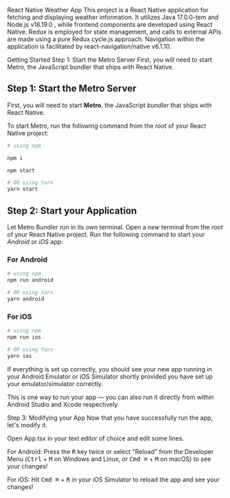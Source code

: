 React Native Weather App
This project is a React Native application for fetching and displaying weather information. It utilizes Java 17.0.0-tem and Node.js v18.19.0 ,
while frontend components are developed using React Native. Redux is employed for state management,
and calls to external APIs are made using a pure Redux cycle.js approach.
Navigation within the application is facilitated by react-navigation/native v6.1.10.

Getting Started
Step 1: Start the Metro Server
First, you will need to start Metro, the JavaScript bundler that ships with React Native.

## Step 1: Start the Metro Server

First, you will need to start **Metro**, the JavaScript _bundler_ that ships _with_ React Native.

To start Metro, run the following command from the _root_ of your React Native project:

```bash
# using npm

npm i 

npm start

# OR using Yarn
yarn start
```

## Step 2: Start your Application

Let Metro Bundler run in its _own_ terminal. Open a _new_ terminal from the _root_ of your React Native project. Run the following command to start your _Android_ or _iOS_ app:

### For Android

```bash
# using npm
npm run android

# OR using Yarn
yarn android
```

### For iOS

```bash
# using npm
npm run ios

# OR using Yarn
yarn ios
```
If everything is set up correctly, you should see your new app running in your Android Emulator or iOS Simulator shortly provided you have set up your emulator/simulator correctly.

This is one way to run your app — you can also run it directly from within Android Studio and Xcode respectively.

Step 3: Modifying your App
Now that you have successfully run the app, let's modify it.

Open App.tsx in your text editor of choice and edit some lines.

For Android: Press the <kbd>R</kbd> key twice or select "Reload" from the Developer Menu (<kbd>Ctrl</kbd> + <kbd>M</kbd> on Windows and Linux, or <kbd>Cmd ⌘</kbd> + <kbd>M</kbd> on macOS) to see your changes!

For iOS: Hit <kbd>Cmd ⌘</kbd> + <kbd>R</kbd> in your iOS Simulator to reload the app and see your changes!

